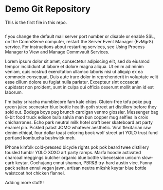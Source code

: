# Demo Git Repository

This is the first file in this repo.

##

f you change the default mail server port number or disable or enable SSL, on the CommServe computer, restart the Server Event Manager (EvMgrS) service. For instructions about restarting services, see Using Process Manager to View and Manage Commvault Services.

Lorem ipsum dolor sit amet, consectetur adipiscing elit, sed do eiusmod tempor incididunt ut labore et dolore magna aliqua. Ut enim ad minim veniam, quis nostrud exercitation ullamco laboris nisi ut aliquip ex ea commodo consequat. Duis aute irure dolor in reprehenderit in voluptate velit esse cillum dolore eu fugiat nulla pariatur. Excepteur sint occaecat cupidatat non proident, sunt in culpa qui officia deserunt mollit anim id est laborum.

I'm baby sriracha mumblecore fam kale chips. Gluten-free tofu poke pug green juice scenester blue bottle health goth street art distillery before they sold out. Bodega boys pug brunch cardigan venmo glossier. Messenger bag 8-bit food truck edison bulb salvia man bun copper mug selfies la croix chicharrones. Echo park neutral milk hotel craft beer skateboard art party enamel pin. Pickled pabst JOMO whatever aesthetic. Viral flexitarian raw denim ethical, four dollar toast coloring book wolf street art YOLO trust fund portland kombucha bushwick meh.

IPhone kinfolk cold-pressed bicycle rights pok pok beard twee distillery tousled tumblr YOLO XOXO art party ramps. Marfa hoodie activated charcoal meggings butcher organic blue bottle vibecession unicorn slow-carb keytar. Gochujang ennui shaman, PBR&B try-hard austin vice. Fanny pack seitan ennui vegan jawn, artisan neutra mlkshk keytar blue bottle waistcoat hot chicken flannel.

Adding more stuff!!
